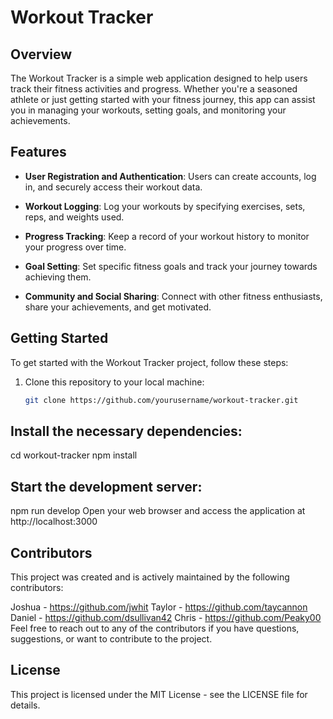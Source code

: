 # Workout Tracker

## Overview

The Workout Tracker is a simple web application designed to help users track their fitness activities and progress. Whether you're a seasoned athlete or just getting started with your fitness journey, this app can assist you in managing your workouts, setting goals, and monitoring your achievements.

## Features

- **User Registration and Authentication**: Users can create accounts, log in, and securely access their workout data.

- **Workout Logging**: Log your workouts by specifying exercises, sets, reps, and weights used.

- **Progress Tracking**: Keep a record of your workout history to monitor your progress over time.

- **Goal Setting**: Set specific fitness goals and track your journey towards achieving them.

- **Community and Social Sharing**: Connect with other fitness enthusiasts, share your achievements, and get motivated.

## Getting Started

To get started with the Workout Tracker project, follow these steps:

1. Clone this repository to your local machine:
   ```bash
   git clone https://github.com/yourusername/workout-tracker.git

## Install the necessary dependencies:
cd workout-tracker
npm install

## Start the development server:
npm run develop
Open your web browser and access the application at http://localhost:3000

## Contributors
This project was created and is actively maintained by the following contributors:

Joshua -  https://github.com/jwhit
Taylor - https://github.com/taycannon
Daniel - https://github.com/dsullivan42
Chris - https://github.com/Peaky00
Feel free to reach out to any of the contributors if you have questions, suggestions, or want to contribute to the project.

## License
This project is licensed under the MIT License - see the LICENSE file for details.
